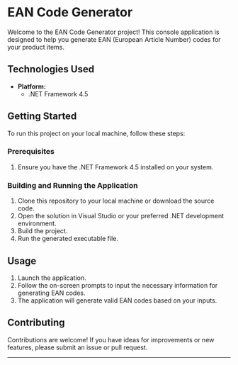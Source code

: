 # EAN Code Generator

Welcome to the EAN Code Generator project! This console application is designed to help you generate EAN (European Article Number) codes for your product items.

## Technologies Used

- **Platform:**
  - .NET Framework 4.5

## Getting Started

To run this project on your local machine, follow these steps:

### Prerequisites

1. Ensure you have the .NET Framework 4.5 installed on your system.

### Building and Running the Application

1. Clone this repository to your local machine or download the source code.
2. Open the solution in Visual Studio or your preferred .NET development environment.
3. Build the project.
4. Run the generated executable file.

## Usage

1. Launch the application.
2. Follow the on-screen prompts to input the necessary information for generating EAN codes.
3. The application will generate valid EAN codes based on your inputs.

## Contributing

Contributions are welcome! If you have ideas for improvements or new features, please submit an issue or pull request.

---
